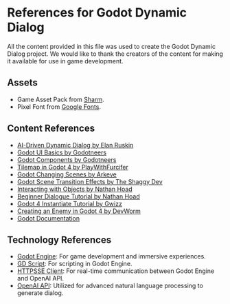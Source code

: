 # References for Godot Dynamic Dialog

All the content provided in this file was used to create the Godot Dynamic Dialog project. We would like to thank the creators of the content for making it available for use in game development.

## Assets

- Game Asset Pack from [Sharm](https://opengameart.org/content/tiny-16-basic).
- Pixel Font from [Google Fonts](https://fonts.google.com/specimen/Pixelify+Sans).

## Content References

- [AI-Driven Dynamic Dialog by Elan Ruskin](https://www.youtube.com/watch?v=tAbBID3N64A)
- [Godot UI Basics by Godotneers](https://www.youtube.com/watch?v=1_OFJLyqlXI)
- [Godot Components by Godotneers](https://www.youtube.com/watch?v=W8gYHTjDCic)
- [Tilemap in Godot 4 by PlayWithFurcifer](https://www.youtube.com/watch?v=tQSL2scuqeU)
- [Godot Changing Scenes by Arkeve](https://youtu.be/tp1OiUEq3Pk?si=hNfD6rUnUsobgC-e)
- [Godot Scene Transition Effects by The Shaggy Dev](https://www.youtube.com/watch?v=yZQStB6nHuI)
- [Interacting with Objects by Nathan Hoad](https://www.youtube.com/watch?v=-rytm4o1ndE&ab_channel=NathanHoad)
- [Beginner Dialogue Tutorial by Nathan Hoad](https://www.youtube.com/watch?v=UhPFk8FSbd8&ab_channel=NathanHoad)
- [Godot 4 Instantiate Tutorial by Gwizz](https://www.youtube.com/watch?v=Qs8oSGmhx-U&ab_channel=Gwizz)
- [Creating an Enemy in Godot 4 by DevWorm](https://youtu.be/9u59U-DWNJs?si=FyL-_4yMm-AN48Wt)
- [Godot Documentation](https://docs.godotengine.org/en/stable/index.html)

## Technology References

- [Godot Engine](https://godotengine.org/): For game development and immersive experiences.
- [GD Script](https://docs.godotengine.org/en/stable/getting_started/scripting/gdscript/gdscript_basics.html): For scripting in Godot Engine.
- [HTTPSSE Client](https://docs.godotengine.org/en/stable/classes/class_httpclient.html): For real-time communication between Godot Engine and OpenAI API.
- [OpenAI API](https://openai.com/blog/openai-api): Utilized for advanced natural language processing to generate dialog.
